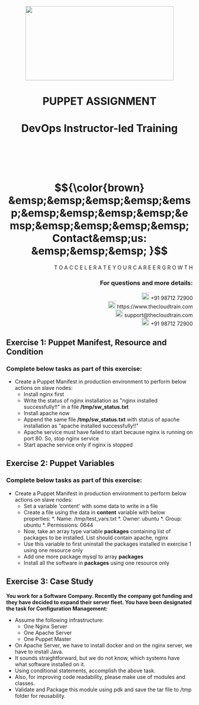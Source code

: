 <div align="center">
<img src=https://static.wixstatic.com/media/1c706c_a5df0ad56f894928bf858a74ba744b32~mv2.png/v1/fit/w_2500,h_1330,al_c/1c706c_a5df0ad56f894928bf858a74ba744b32~mv2.png width="400" height="200">
 </div>

# <div align="center"> PUPPET ASSIGNMENT </p>

# <div align="center"> DevOps Instructor-led Training </div>

<br />

<br />

<br />

<br />

# $${\color{brown} &emsp;&emsp;&emsp;&emsp;&emsp;&emsp;&emsp;&emsp;&emsp;&emsp;&emsp;&emsp;&emsp;&emsp; Contact&emsp;us: &emsp;&emsp;&emsp; }$$

<div align="right"> T O A C C E L E R A T E Y O U R C A R E E R G R O W T H </div>

### <div align="right"> For questions and more details: </div>

<div align="right"> <img src=https://w7.pngwing.com/pngs/759/922/png-transparent-telephone-logo-iphone-telephone-call-smartphone-phone-electronics-text-trademark-thumbnail.png width="20" height="20"> +91 98712 72900 </div>

<div align="right"> <img src=https://pbs.twimg.com/profile_images/1450734615946219520/jmBHQRRa_400x400.jpg width="20" height="20"> https://www.thecloudtrain.com </div>

<div align="right"> <img src=https://icons.iconarchive.com/icons/martz90/circle/512/email-icon.png width="20" height="20"> support@thecloudtrain.com </div>

<div align="right"> <img src=https://png.pngtree.com/png-vector/20221018/ourmid/pngtree-whatsapp-icon-png-image_6315990.png width="20" height="20"> +91 98712 72900 </div>

## Exercise 1: Puppet Manifest, Resource and Condition

### Complete below tasks as part of this exercise:

* Create a Puppet Manifest in production environment to perform below actions on slave nodes:
  * Install nginx first
  * Write the status of nginx installation as "nginx installed successfully!!" in a file **/tmp/sw_status.txt**
  * Install apache now
  * Append the same file **/tmp/sw_status.txt** with status of apache installation as "apache installed successfully!!"
  * Apache service must have failed to start because nginx is running on port 80. So, stop nginx service
  * Start apache service only if nginx is stopped

## Exercise 2: Puppet Variables

### Complete below tasks as part of this exercise:

* Create a Puppet Manifest in production environment to perform below actions on slave nodes:
  * Set a variable 'content' with some data to write in a file
  * Create a file using the data in **content** variable with below properties:
    *. Name: /tmp/test\_vars.txt
    *. Owner: ubuntu
    *. Group: ubuntu
    *. Permissions: 0644
  * Now, take an array type variable **packages** containing list of packages to be installed. List should contain apache, nginx
  * Use this variable to first uninstall the packages installed in exercise 1 using one resource only
  * Add one more package mysql to array **packages**
  * Install all the software in **packages** using one resource only

## Exercise 3: Case Study

**You work for a Software Company. Recently the company got funding and they have decided to expand their server fleet. You have been designated the task for Configuration Management:**

* Assume the following infrastructure:
  * One Nginx Server
  * One Apache Server
  * One Puppet Master
* On Apache Server, we have to install docker and on the nginx server, we have to install Java.
* It sounds straightforward, but we do not know, which systems have what software installed on it.
* Using conditional statements, accomplish the above task.
* Also, for improving code readability, please make use of modules and classes.
* Validate and Package this module using pdk and save the tar file to /tmp folder for reusability.
